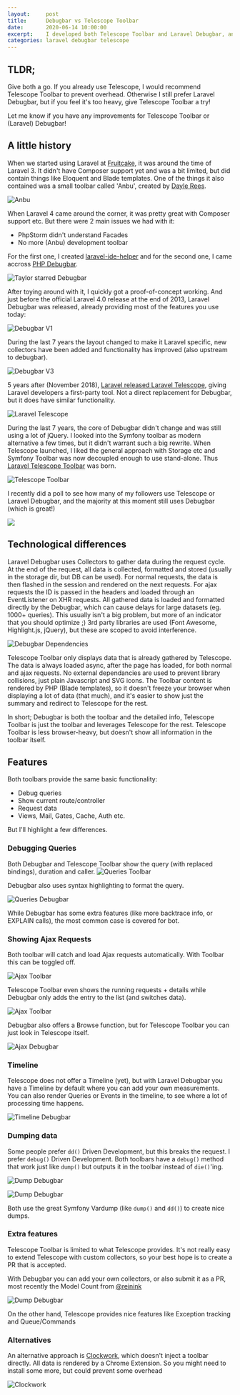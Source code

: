 ```yaml
---
layout:     post
title:      Debugbar vs Telescope Toolbar
date:       2020-06-14 10:00:00
excerpt:    I developed both Telescope Toolbar and Laravel Debugbar, and many want to know the difference. Let's compare both.
categories: laravel debugbar telescope
---
```


## TLDR;

Give both a go. If you already use Telescope, I would recommend Telescope Toolbar to prevent overhead.
Otherwise I still prefer Laravel Debugbar, but if you feel it's too heavy, give Telescope Toolbar a try!

Let me know if you have any improvements for Telescope Toolbar or (Laravel) Debugbar!

## A little history

When we started using Laravel at [Fruitcake](https://fruitcake.nl/), it was around the time of Laravel 3. It didn't have Composer support yet and was a bit limited, but did contain things like Eloquent and Blade templates.
One of the things it also contained was a small toolbar called 'Anbu', created by [Dayle Rees](https://github.com/daylerees).

![Anbu](/img/posts/debugbar-telescopetoolbar/anbu.png)

When Laravel 4 came around the corner, it was pretty great with Composer support etc. But there were 2 main issues we had with it:
 - PhpStorm didn't understand Facades
 - No more (Anbu) development toolbar
 
 For the first one, I created [laravel-ide-helper](https://github.com/barryvdh/laravel-ide-helper) and for the second one, I came accross [PHP Debugbar](http://phpdebugbar.com/). 
 
![Taylor starred Debugbar](/img/posts/debugbar-telescopetoolbar/debugbar-starred.png)
 
 After toying around with it, I quickly got a proof-of-concept working. And just before the official Laravel 4.0 release at the end of 2013, Laravel Debugbar was released, already providing most of the features you use today:
 
 ![Debugbar V1](/img/posts/debugbar-telescopetoolbar/v1.png)

 During the last 7 years the layout changed to make it Laravel specific, new collectors have been added and functionality has improved (also upstream to debugbar).
 
![Debugbar V3](/img/posts/debugbar-telescopetoolbar/v3.png)
 
 5 years after (November 2018), [Laravel released Laravel Telescope](https://laravel-news.com/laravel-telescope-1-0-0), giving Laravel developers a first-party tool. Not a direct replacement for Debugbar, but it does have similar functionality.
 
![Laravel Telescope](/img/posts/debugbar-telescopetoolbar/telescope.png)
 
 During the last 7 years, the core of Debugbar didn't change and was still using a lot of jQuery. I looked into the Symfony toolbar as modern alternative a few times, but it didn't warrant such a big rewrite.
 When Telescope launched, I liked the general approach with Storage etc and Symfony Toolbar was now decoupled enough to use stand-alone. Thus [Laravel Telescope Toolbar](https://github.com/fruitcake/laravel-telescope-toolbar) was born.
 
![Telescope Toolbar](/img/posts/debugbar-telescopetoolbar/telescope_toolbar.png)

I recently did a poll to see how many of my followers use Telescope or Laravel Debugbar, and the majority at this moment still uses Debugbar (which is great!)

<img src="/img/posts/debugbar-telescopetoolbar/poll.png"  style="max-width: 592px">

 
## Technological differences
 
Laravel Debugbar uses Collectors to gather data during the request cycle. At the end of the request, all data is collected, formatted and stored (usually in the storage dir, but DB can be used). For normal requests, the data is then flashed in the session and rendered on the next requests. For ajax requests the ID is passed in the headers and loaded through an EventListener on XHR requests. All gathered data is loaded and formatted directly by the Debugbar, which can cause delays for large datasets (eg. 1000+ queries). This usually isn't a big problem, but more of an indicator that you should optimize ;)
3rd party libraries are used (Font Awesome, Highlight.js, jQuery), but these are scoped to avoid interference.

![Debugbar Dependencies](/img/posts/debugbar-telescopetoolbar/debugbar_deps.png)

Telescope Toolbar only displays data that is already gathered by Telescope. The data is always loaded async, after the page has loaded, for both normal and ajax requests. No external dependancies are used to prevent library collisions, just plain Javascript and SVG icons. The Toolbar content is rendered by PHP (Blade templates), so it doesn't freeze your browser when displaying a lot of data (that much), and it's easier to show just the summary and redirect to Telescope for the rest.

In short; 
Debugbar is both the toolbar and the detailed info, Telescope Toolbar is just the toolbar and leverages Telescope for the rest.
Telescope Toolbar is less browser-heavy, but doesn't show all information in the toolbar itself.
 
## Features
  
Both toolbars provide the same basic functionality:
 - Debug queries
 - Show current route/controller
 - Request data
 - Views, Mail, Gates, Cache, Auth etc.
 
But I'll highlight a few differences.

### Debugging Queries

Both Debugbar and Telescope Toolbar show the query (with replaced bindings), duration and caller. 
![Queries Toolbar](/img/posts/debugbar-telescopetoolbar/queries_toolbar.png)

Debugbar also uses syntax highlighting to format the query.

![Queries Debugbar](/img/posts/debugbar-telescopetoolbar/queries_debugbar.png)

While Debugbar has some extra features (like more backtrace info, or EXPLAIN calls), the most common case is covered for bot.

### Showing Ajax Requests
 
Both toolbar will catch and load Ajax requests automatically. With Toolbar this can be toggled off.

![Ajax Toolbar](/img/posts/debugbar-telescopetoolbar/ajax_toolbar.png)

Telescope Toolbar even shows the running requests + details while Debugbar only adds the entry to the list (and switches data).

![Ajax Toolbar](/img/posts/debugbar-telescopetoolbar/ajax_debugbar.png)


Debugbar also offers a Browse function, but for Telescope Toolbar you can just look in Telescope itself.

![Ajax Debugbar](/img/posts/debugbar-telescopetoolbar/ajax_browse.png)

### Timeline

Telescope does not offer a Timeline (yet), but with Laravel Debugbar you have a Timeline by default where you can add your own measurements.
You can also render Queries or Events in the timeline, to see where a lot of processing time happens.

![Timeline Debugbar](/img/posts/debugbar-telescopetoolbar/timeline_debugbar.png)
 
### Dumping data

Some people prefer `dd()` Driven Development, but this breaks the request. I prefer `debug()` Driven Development. 
Both toolbars have a `debug()` method that work  just like `dump()` but outputs it in the toolbar instead of `die()`'ing.

![Dump Debugbar](/img/posts/debugbar-telescopetoolbar/dump_toolbar.png)

![Dump Debugbar](/img/posts/debugbar-telescopetoolbar/dump_debugbar.png)

Both use the great Symfony Vardump (like `dump()` and `dd()`) to create nice dumps.

### Extra features 
 
Telescope Toolbar is limited to what Telescope provides. It's not really easy to extend Telescope with custom collectors, so your best hope is to create a PR that is accepted.

With Debugbar you can add your own collectors, or also submit it as a PR, most recently the Model Count from [@reinink](https://twitter.com/reinink)

![Dump Debugbar](/img/posts/debugbar-telescopetoolbar/models_debugbar.png)

On the other hand, Telescope provides nice features like Exception tracking and Queue/Commands

### Alternatives

An alternative approach is [Clockwork](https://github.com/itsgoingd/clockwork), which doesn't inject a toolbar directly. All data is rendered by a Chrome Extension. 
So you might need to install some more, but could prevent some overhead

![Clockwork](/img/posts/debugbar-telescopetoolbar/clockwork.png)

 

